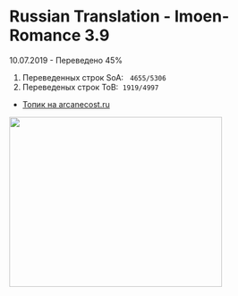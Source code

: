 # Russian Translation - Imoen-Romance 3.9 
10.07.2019 - Переведено 45%
<ol>
<li>Переведенных строк SoA: &nbsp;&nbsp;<code>4655/5306</code>&nbsp;</li>
<li>Переведеных строк ToB:&nbsp;&nbsp;<code>1919/4997</code>&nbsp;</li>
</ol>


<ul>
<li><a href="https://arcanecoast.ru/forum/viewtopic.php?f=6&t=875" target="_blank" rel="noopener">Топик на arcanecost.ru</a></li>
</ul>
<p><img src="https://i.imgur.com/Sjuordw.png" alt="" width="380" height="304" /></p>

